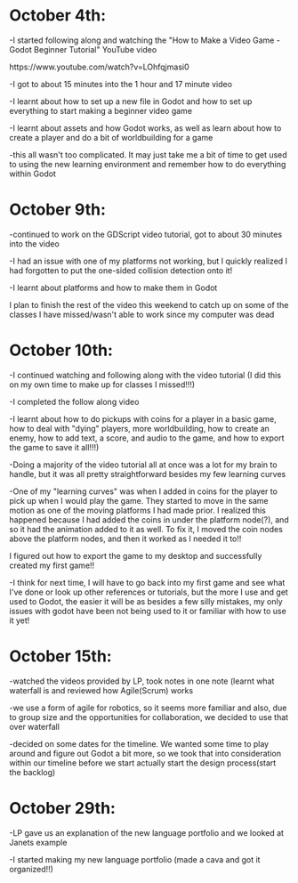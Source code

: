 <h1>October 4th:</h1>
<p>-I started following along and watching the "How to Make a Video Game - Godot Beginner Tutorial" YouTube video</p>
<p>https://www.youtube.com/watch?v=LOhfqjmasi0</p>
<p>-I got to about 15 minutes into the 1 hour and 17 minute video</p>
<p>-I learnt about how to set up a new file in Godot and how to set up everything to start making a beginner video game</p>
<p>-I learnt about assets and how Godot works, as well as learn about how to create a player and do a bit of worldbuilding for a game</p>
<p>-this all wasn't too complicated. It may just take me a bit of time to get used to using the new learning environment and remember how to do everything within Godot</p>

<h1>October 9th:</h1>
<p>-continued to work on the GDScript video tutorial, got to about 30 minutes into the video</p>
<p>-I had an issue with one of my platforms not working, but I quickly realized I had forgotten to put the one-sided collision detection onto it!</p>
<p>-I learnt about platforms and how to make them in Godot </p>
<p>I plan to finish the rest of the video this weekend to catch up on some of the classes I have missed/wasn't able to work since my computer was dead</p>

<h1>October 10th:</h1>
<p>-I continued watching and following along with the video tutorial (I did this on my own time to make up for classes I missed!!!)</p>
<p>-I completed the follow along video </p>
<p>-I learnt about how to do pickups with coins for a player in a basic game, how to deal with "dying" players, more worldbuilding, how to create an enemy, how to add text, a score, and audio to the game, and how to export the game to save it all!!!) </p>
<p>-Doing a majority of the video tutorial all at once was a lot for my brain to handle, but it was all pretty straightforward besides my few learning curves</p>
<p>-One of my "learning curves" was when I added in coins for the player to pick up when I would play the game. They started to move in the same motion as one of the moving platforms I had made prior. I realized this happened because I had added the coins in under the platform node(?), and so it had the animation added to it as well. To fix it, I moved the coin nodes above the platform nodes, and then it worked as I needed it to!! </p>
<p> I figured out how to export the game to my desktop and successfully created my first game!! </p>
<p>-I think for next time, I will have to go back into my first game and see what I've done or look up other references or tutorials, but the more I use and get used to Godot, the easier it will be as besides a few silly mistakes, my only issues with godot have been not being used to it or familiar with how to use it yet!</p>

<h1>October 15th:</h1>
<p>-watched the videos provided by LP, took notes in one note (learnt what waterfall is and reviewed how Agile(Scrum) works</p>
<p>-we use a form of agile for robotics, so it seems more familiar and also, due to group size and the opportunities for collaboration, we decided to use that over waterfall</p>
<p>-decided on some dates for the timeline. We wanted some time to play around and figure out Godot a bit more, so we took that into consideration within our timeline before we start actually start the design process(start the backlog)</p>

<h1>October 29th:</h1>
<p>-LP gave us an explanation of the new language portfolio and we looked at Janets example </p>
<p>-I started making my new language portfolio (made a cava and got it organized!!)</p>
